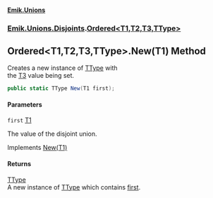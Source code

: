 #### [Emik.Unions](index.md 'index')
### [Emik.Unions.Disjoints](Emik.Unions.Disjoints.md 'Emik.Unions.Disjoints').[Ordered&lt;T1,T2,T3,TType&gt;](Ordered{T1,T2,T3,TType}.md 'Emik.Unions.Disjoints.Ordered<T1,T2,T3,TType>')

## Ordered<T1,T2,T3,TType>.New(T1) Method

Creates a new instance of [TType](Ordered{T1,T2,T3,TType}.md#Emik.Unions.Disjoints.Ordered_T1,T2,T3,TType_.TType 'Emik.Unions.Disjoints.Ordered<T1,T2,T3,TType>.TType') with  
the [T3](Ordered{T1,T2,T3,TType}.md#Emik.Unions.Disjoints.Ordered_T1,T2,T3,TType_.T3 'Emik.Unions.Disjoints.Ordered<T1,T2,T3,TType>.T3') value being set.

```csharp
public static TType New(T1 first);
```
#### Parameters

<a name='Emik.Unions.Disjoints.Ordered_T1,T2,T3,TType_.New(T1).first'></a>

`first` [T1](Ordered{T1,T2,T3,TType}.md#Emik.Unions.Disjoints.Ordered_T1,T2,T3,TType_.T1 'Emik.Unions.Disjoints.Ordered<T1,T2,T3,TType>.T1')

The value of the disjoint union.

Implements [New(T1)](IFactories{T1,T2,T3,TType}.New(T1).md 'Emik.Unions.Disjoints.IFactories<T1,T2,T3,TType>.New(T1)')

#### Returns
[TType](Ordered{T1,T2,T3,TType}.md#Emik.Unions.Disjoints.Ordered_T1,T2,T3,TType_.TType 'Emik.Unions.Disjoints.Ordered<T1,T2,T3,TType>.TType')  
A new instance of [TType](Ordered{T1,T2,T3,TType}.md#Emik.Unions.Disjoints.Ordered_T1,T2,T3,TType_.TType 'Emik.Unions.Disjoints.Ordered<T1,T2,T3,TType>.TType') which contains [first](Ordered{T1,T2,T3,TType}.New(T1).md#Emik.Unions.Disjoints.Ordered_T1,T2,T3,TType_.New(T1).first 'Emik.Unions.Disjoints.Ordered<T1,T2,T3,TType>.New(T1).first').